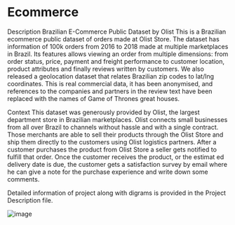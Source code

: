 # Ecommerce

Description
Brazilian E-Commerce Public Dataset by Olist
This is a Brazilian ecommerce public dataset of orders made at Olist Store. The dataset has information of 100k orders from 2016 to 2018 made at multiple marketplaces in Brazil. Its
features allows viewing an order from multiple dimensions: from order status, price, payment and freight performance to customer location, product attributes and finally reviews written by
customers. We also released a geolocation dataset that relates Brazilian zip codes to lat/lng coordinates.
This is real commercial data, it has been anonymised, and references to the companies and partners in the review text have been replaced with the names of Game of Thrones great
houses.

Context
This dataset was generously provided by Olist, the largest department store in Brazilian marketplaces. Olist connects small businesses from all over Brazil to channels without hassle
and with a single contract. Those merchants are able to sell their products through the Olist Store and ship them directly to the customers using Olist logistics partners.
After a customer purchases the product from Olist Store a seller gets notified to fulfill that order. Once the customer receives the product, or the estimat
ed delivery date is due, the customer gets a satisfaction survey by email where he can give a note for the purchase experience and write
down some comments.

Detailed information of project along with digrams is provided in the Project Description file.

![image](https://user-images.githubusercontent.com/92929807/160750596-f09c362f-2cf4-49aa-9fbb-b500c35da428.png)
